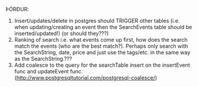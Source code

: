 

ÞÓRÐUR:
1. Insert/updates/delete in postgres should TRIGGER other tables (i.e. when updating/creating an event then the SearchEvents table should be inserted/updated!) 
    (or should they???)
2. Ranking of search i.e. what events come up first, how does the search match the events (who are the best match?). Perhaps only search with the 
    SearchString, date, price and just use the tags/etc. in the same way as the SearchString.???
3. Add coalesce to the query for the searchTable insert on the insertEvent func and updateEvent func. (http://www.postgresqltutorial.com/postgresql-coalesce/)